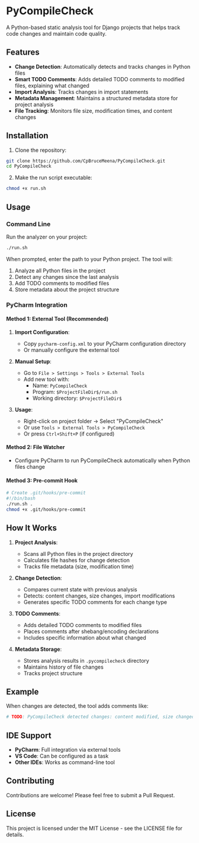 # PyCompileCheck

A Python-based static analysis tool for Django projects that helps track code changes and maintain code quality.

## Features

- **Change Detection**: Automatically detects and tracks changes in Python files
- **Smart TODO Comments**: Adds detailed TODO comments to modified files, explaining what changed
- **Import Analysis**: Tracks changes in import statements
- **Metadata Management**: Maintains a structured metadata store for project analysis
- **File Tracking**: Monitors file size, modification times, and content changes

## Installation

1. Clone the repository:
```bash
git clone https://github.com/CpBruceMeena/PyCompileCheck.git
cd PyCompileCheck
```

2. Make the run script executable:
```bash
chmod +x run.sh
```

## Usage

### Command Line
Run the analyzer on your project:
```bash
./run.sh
```

When prompted, enter the path to your Python project. The tool will:
1. Analyze all Python files in the project
2. Detect any changes since the last analysis
3. Add TODO comments to modified files
4. Store metadata about the project structure

### PyCharm Integration

#### Method 1: External Tool (Recommended)

1. **Import Configuration**:
   - Copy `pycharm-config.xml` to your PyCharm configuration directory
   - Or manually configure the external tool

2. **Manual Setup**:
   - Go to `File > Settings > Tools > External Tools`
   - Add new tool with:
     - Name: `PyCompileCheck`
     - Program: `$ProjectFileDir$/run.sh`
     - Working directory: `$ProjectFileDir$`

3. **Usage**:
   - Right-click on project folder → Select "PyCompileCheck"
   - Or use `Tools > External Tools > PyCompileCheck`
   - Or press `Ctrl+Shift+P` (if configured)

#### Method 2: File Watcher
- Configure PyCharm to run PyCompileCheck automatically when Python files change

#### Method 3: Pre-commit Hook
```bash
# Create .git/hooks/pre-commit
#!/bin/bash
./run.sh .
chmod +x .git/hooks/pre-commit
```

## How It Works

1. **Project Analysis**:
   - Scans all Python files in the project directory
   - Calculates file hashes for change detection
   - Tracks file metadata (size, modification time)

2. **Change Detection**:
   - Compares current state with previous analysis
   - Detects: content changes, size changes, import modifications
   - Generates specific TODO comments for each change type

3. **TODO Comments**:
   - Adds detailed TODO comments to modified files
   - Places comments after shebang/encoding declarations
   - Includes specific information about what changed

4. **Metadata Storage**:
   - Stores analysis results in `.pycompilecheck` directory
   - Maintains history of file changes
   - Tracks project structure

## Example

When changes are detected, the tool adds comments like:
```python
# TODO: PyCompileCheck detected changes: content modified, size changed from 1024 to 2048 bytes, imports modified
```

## IDE Support

- **PyCharm**: Full integration via external tools
- **VS Code**: Can be configured as a task
- **Other IDEs**: Works as command-line tool

## Contributing

Contributions are welcome! Please feel free to submit a Pull Request.

## License

This project is licensed under the MIT License - see the LICENSE file for details.